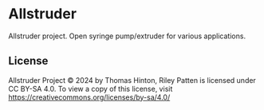 # Allstruder
Allstruder project.  Open syringe pump/extruder for various applications. 

## License
Allstruder Project © 2024 by Thomas Hinton, Riley Patten is licensed under CC BY-SA 4.0. To view a copy of this license, visit https://creativecommons.org/licenses/by-sa/4.0/
